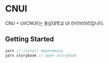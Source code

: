 # CNUI

CNU + UI(CNUI)는 충남대학교 UI 라이브러리입니다.

## Getting Started

```js
yarn // install dependency
yarn storybook // open storybook
```
